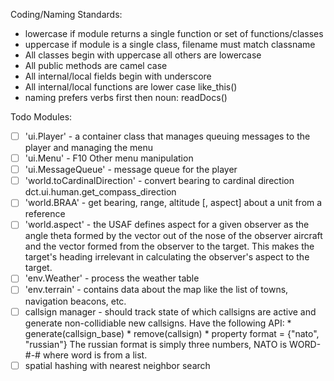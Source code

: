 Coding/Naming Standards:
* lowercase if module returns a single function or set of functions/classes
* uppercase if module is a single class, filename must match classname
* All classes begin with uppercase all others are lowercase
* All public methods are camel case
* All internal/local fields begin with underscore
* All internal/local functions are lower case like_this()
* naming prefers verbs first then noun: readDocs()

Todo Modules:
- [ ] 'ui.Player'    - a container class that manages queuing messages
                       to the player and managing the menu
- [ ] 'ui.Menu'         - F10 Other menu manipulation
- [ ] 'ui.MessageQueue' - message queue for the player
- [ ] 'world.toCardinalDirection' - convert bearing to cardinal direction
       dct.ui.human.get_compass_direction
- [ ] 'world.BRAA'   - get bearing, range, altitude [, aspect] about
                       a unit from a reference
- [ ] 'world.aspect' - the USAF defines aspect for a given observer as the
                       angle theta formed by the vector out of the nose of
                       the observer aircraft and the vector formed from the
                       observer to the target. This makes the target's
                       heading irrelevant in calculating the observer's
                       aspect to the target.
- [ ] 'env.Weather'  - process the weather table
- [ ] 'env.terrain'  - contains data about the map like the list of towns,
                       navigation beacons, etc.
- [ ] callsign manager - should track state of which callsigns are
                         active and generate non-collidiable new
                         callsigns. Have the following API:
                         * generate(callsign_base)
                         * remove(callsign)
                         * property format = {"nato", "russian"}
                         The russian format is simply three numbers,
                         NATO is WORD-#-# where word is from a list.
- [ ] spatial hashing with nearest neighbor search
